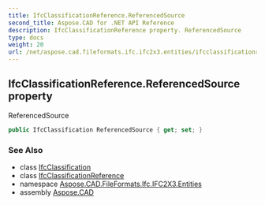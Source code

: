 ```yaml
---
title: IfcClassificationReference.ReferencedSource
second_title: Aspose.CAD for .NET API Reference
description: IfcClassificationReference property. ReferencedSource
type: docs
weight: 20
url: /net/aspose.cad.fileformats.ifc.ifc2x3.entities/ifcclassificationreference/referencedsource/
---
```

## IfcClassificationReference.ReferencedSource property

ReferencedSource

```csharp
public IfcClassification ReferencedSource { get; set; }
```

### See Also

* class [IfcClassification](../../ifcclassification/)
* class [IfcClassificationReference](../)
* namespace [Aspose.CAD.FileFormats.Ifc.IFC2X3.Entities](../../ifcclassificationreference/)
* assembly [Aspose.CAD](../../../)


